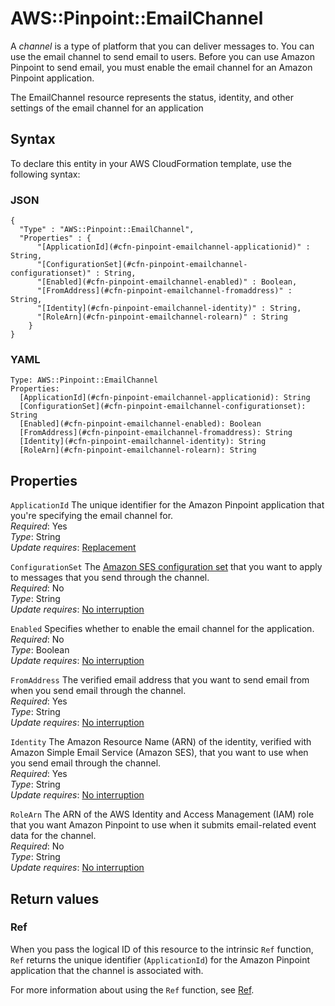 # AWS::Pinpoint::EmailChannel<a name="aws-resource-pinpoint-emailchannel"></a>

A _channel_ is a type of platform that you can deliver messages to\. You can use the email channel to send email to users\. Before you can use Amazon Pinpoint to send email, you must enable the email channel for an Amazon Pinpoint application\.

The EmailChannel resource represents the status, identity, and other settings of the email channel for an application

## Syntax<a name="aws-resource-pinpoint-emailchannel-syntax"></a>

To declare this entity in your AWS CloudFormation template, use the following syntax:

### JSON<a name="aws-resource-pinpoint-emailchannel-syntax.json"></a>

```
{
  "Type" : "AWS::Pinpoint::EmailChannel",
  "Properties" : {
      "[ApplicationId](#cfn-pinpoint-emailchannel-applicationid)" : String,
      "[ConfigurationSet](#cfn-pinpoint-emailchannel-configurationset)" : String,
      "[Enabled](#cfn-pinpoint-emailchannel-enabled)" : Boolean,
      "[FromAddress](#cfn-pinpoint-emailchannel-fromaddress)" : String,
      "[Identity](#cfn-pinpoint-emailchannel-identity)" : String,
      "[RoleArn](#cfn-pinpoint-emailchannel-rolearn)" : String
    }
}
```

### YAML<a name="aws-resource-pinpoint-emailchannel-syntax.yaml"></a>

```
Type: AWS::Pinpoint::EmailChannel
Properties:
  [ApplicationId](#cfn-pinpoint-emailchannel-applicationid): String
  [ConfigurationSet](#cfn-pinpoint-emailchannel-configurationset): String
  [Enabled](#cfn-pinpoint-emailchannel-enabled): Boolean
  [FromAddress](#cfn-pinpoint-emailchannel-fromaddress): String
  [Identity](#cfn-pinpoint-emailchannel-identity): String
  [RoleArn](#cfn-pinpoint-emailchannel-rolearn): String
```

## Properties<a name="aws-resource-pinpoint-emailchannel-properties"></a>

`ApplicationId` <a name="cfn-pinpoint-emailchannel-applicationid"></a>
The unique identifier for the Amazon Pinpoint application that you're specifying the email channel for\.  
_Required_: Yes  
_Type_: String  
_Update requires_: [Replacement](https://docs.aws.amazon.com/AWSCloudFormation/latest/UserGuide/using-cfn-updating-stacks-update-behaviors.html#update-replacement)

`ConfigurationSet` <a name="cfn-pinpoint-emailchannel-configurationset"></a>
The [Amazon SES configuration set](https://docs.aws.amazon.com/ses/latest/APIReference/API_ConfigurationSet.html) that you want to apply to messages that you send through the channel\.  
_Required_: No  
_Type_: String  
_Update requires_: [No interruption](https://docs.aws.amazon.com/AWSCloudFormation/latest/UserGuide/using-cfn-updating-stacks-update-behaviors.html#update-no-interrupt)

`Enabled` <a name="cfn-pinpoint-emailchannel-enabled"></a>
Specifies whether to enable the email channel for the application\.  
_Required_: No  
_Type_: Boolean  
_Update requires_: [No interruption](https://docs.aws.amazon.com/AWSCloudFormation/latest/UserGuide/using-cfn-updating-stacks-update-behaviors.html#update-no-interrupt)

`FromAddress` <a name="cfn-pinpoint-emailchannel-fromaddress"></a>
The verified email address that you want to send email from when you send email through the channel\.  
_Required_: Yes  
_Type_: String  
_Update requires_: [No interruption](https://docs.aws.amazon.com/AWSCloudFormation/latest/UserGuide/using-cfn-updating-stacks-update-behaviors.html#update-no-interrupt)

`Identity` <a name="cfn-pinpoint-emailchannel-identity"></a>
The Amazon Resource Name \(ARN\) of the identity, verified with Amazon Simple Email Service \(Amazon SES\), that you want to use when you send email through the channel\.  
_Required_: Yes  
_Type_: String  
_Update requires_: [No interruption](https://docs.aws.amazon.com/AWSCloudFormation/latest/UserGuide/using-cfn-updating-stacks-update-behaviors.html#update-no-interrupt)

`RoleArn` <a name="cfn-pinpoint-emailchannel-rolearn"></a>
The ARN of the AWS Identity and Access Management \(IAM\) role that you want Amazon Pinpoint to use when it submits email\-related event data for the channel\.  
_Required_: No  
_Type_: String  
_Update requires_: [No interruption](https://docs.aws.amazon.com/AWSCloudFormation/latest/UserGuide/using-cfn-updating-stacks-update-behaviors.html#update-no-interrupt)

## Return values<a name="aws-resource-pinpoint-emailchannel-return-values"></a>

### Ref<a name="aws-resource-pinpoint-emailchannel-return-values-ref"></a>

When you pass the logical ID of this resource to the intrinsic `Ref` function, `Ref` returns the unique identifier \(`ApplicationId`\) for the Amazon Pinpoint application that the channel is associated with\.

For more information about using the `Ref` function, see [Ref](https://docs.aws.amazon.com/AWSCloudFormation/latest/UserGuide/intrinsic-function-reference-ref.html)\.

